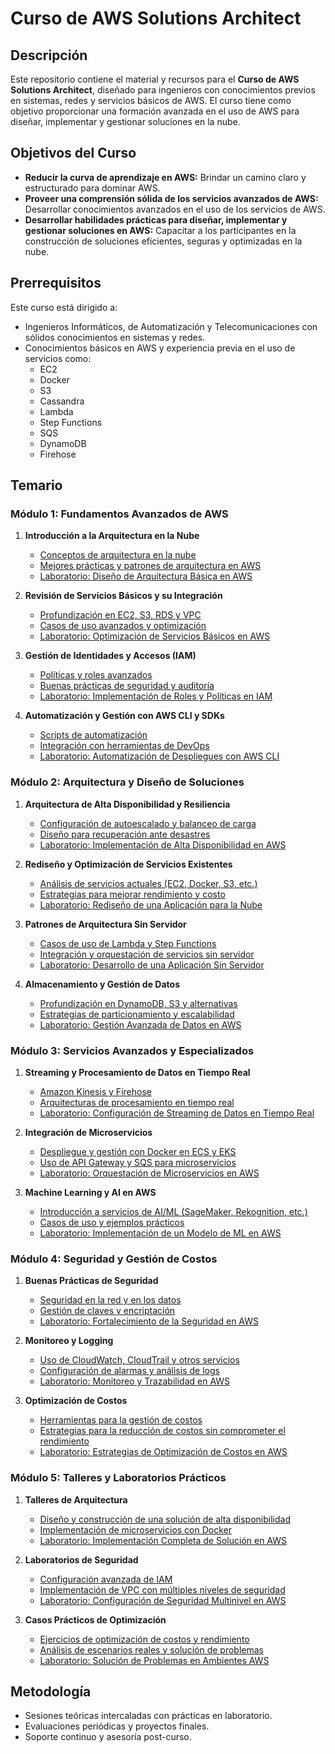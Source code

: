 # Curso de AWS Solutions Architect

## Descripción

Este repositorio contiene el material y recursos para el **Curso de AWS Solutions Architect**, diseñado para ingenieros con conocimientos previos en sistemas, redes y servicios básicos de AWS. El curso tiene como objetivo proporcionar una formación avanzada en el uso de AWS para diseñar, implementar y gestionar soluciones en la nube.

## Objetivos del Curso

- **Reducir la curva de aprendizaje en AWS:** Brindar un camino claro y estructurado para dominar AWS.
- **Proveer una comprensión sólida de los servicios avanzados de AWS:** Desarrollar conocimientos avanzados en el uso de los servicios de AWS.
- **Desarrollar habilidades prácticas para diseñar, implementar y gestionar soluciones en AWS:** Capacitar a los participantes en la construcción de soluciones eficientes, seguras y optimizadas en la nube.

## Prerrequisitos

Este curso está dirigido a:

- Ingenieros Informáticos, de Automatización y Telecomunicaciones con sólidos conocimientos en sistemas y redes.
- Conocimientos básicos en AWS y experiencia previa en el uso de servicios como:
  - EC2
  - Docker
  - S3
  - Cassandra
  - Lambda
  - Step Functions
  - SQS
  - DynamoDB
  - Firehose

## Temario

### Módulo 1: Fundamentos Avanzados de AWS
1. **Introducción a la Arquitectura en la Nube**
   - [Conceptos de arquitectura en la nube](modulo1-conceptos-arquitectura-nube.md)
   - [Mejores prácticas y patrones de arquitectura en AWS](modulo1-mejores-practicas-patrones-arquitectura.md)
   - [Laboratorio: Diseño de Arquitectura Básica en AWS](modulo1-laboratorio-diseno-arquitectura-basica.md)

2. **Revisión de Servicios Básicos y su Integración**
   - [Profundización en EC2, S3, RDS y VPC](modulo1-profundizacion-ec2-s3-rds-vpc.md)
   - [Casos de uso avanzados y optimización](modulo1-casos-uso-avanzados.md)
   - [Laboratorio: Optimización de Servicios Básicos en AWS](modulo1-laboratorio-optimizacion-servicios-basicos.md)

3. **Gestión de Identidades y Accesos (IAM)**
   - [Políticas y roles avanzados](modulo1-politicas-roles-avanzados.md)
   - [Buenas prácticas de seguridad y auditoría](modulo1-buenas-practicas-seguridad.md)
   - [Laboratorio: Implementación de Roles y Políticas en IAM](modulo1-laboratorio-implementacion-roles-politicas.md)

4. **Automatización y Gestión con AWS CLI y SDKs**
   - [Scripts de automatización](modulo1-scripts-automatizacion.md)
   - [Integración con herramientas de DevOps](modulo1-integracion-herramientas-devops.md)
   - [Laboratorio: Automatización de Despliegues con AWS CLI](modulo1-laboratorio-automatizacion-despliegues-cli.md)

### Módulo 2: Arquitectura y Diseño de Soluciones
1. **Arquitectura de Alta Disponibilidad y Resiliencia**
   - [Configuración de autoescalado y balanceo de carga](modulo2-configuracion-autoescalado-balanceo.md)
   - [Diseño para recuperación ante desastres](modulo2-diseno-recuperacion-desastres.md)
   - [Laboratorio: Implementación de Alta Disponibilidad en AWS](modulo2-laboratorio-alta-disponibilidad.md)

2. **Rediseño y Optimización de Servicios Existentes**
   - [Análisis de servicios actuales (EC2, Docker, S3, etc.)](modulo2-analisis-servicios-actuales.md)
   - [Estrategias para mejorar rendimiento y costo](modulo2-estrategias-mejora-rendimiento-costo.md)
   - [Laboratorio: Rediseño de una Aplicación para la Nube](modulo2-laboratorio-rediseno-aplicacion-nube.md)

3. **Patrones de Arquitectura Sin Servidor**
   - [Casos de uso de Lambda y Step Functions](modulo2-casos-uso-lambda-step-functions.md)
   - [Integración y orquestación de servicios sin servidor](modulo2-integracion-orquestacion-sin-servidor.md)
   - [Laboratorio: Desarrollo de una Aplicación Sin Servidor](modulo2-laboratorio-desarrollo-aplicacion-sin-servidor.md)

4. **Almacenamiento y Gestión de Datos**
   - [Profundización en DynamoDB, S3 y alternativas](modulo2-profundizacion-dynamodb-s3.md)
   - [Estrategias de particionamiento y escalabilidad](modulo2-estrategias-particionamiento-escalabilidad.md)
   - [Laboratorio: Gestión Avanzada de Datos en AWS](modulo2-laboratorio-gestion-avanzada-datos.md)

### Módulo 3: Servicios Avanzados y Especializados
1. **Streaming y Procesamiento de Datos en Tiempo Real**
   - [Amazon Kinesis y Firehose](modulo3-amazon-kinesis-firehose.md)
   - [Arquitecturas de procesamiento en tiempo real](modulo3-arquitecturas-procesamiento-tiempo-real.md)
   - [Laboratorio: Configuración de Streaming de Datos en Tiempo Real](modulo3-laboratorio-streaming-datos-tiempo-real.md)

2. **Integración de Microservicios**
   - [Despliegue y gestión con Docker en ECS y EKS](modulo3-despliegue-gestion-docker.md)
   - [Uso de API Gateway y SQS para microservicios](modulo3-uso-api-gateway-sqs.md)
   - [Laboratorio: Orquestación de Microservicios en AWS](modulo3-laboratorio-orquestacion-microservicios.md)

3. **Machine Learning y AI en AWS**
   - [Introducción a servicios de AI/ML (SageMaker, Rekognition, etc.)](modulo3-introduccion-ai-ml.md)
   - [Casos de uso y ejemplos prácticos](modulo3-casos-uso-ejemplos-practicos.md)
   - [Laboratorio: Implementación de un Modelo de ML en AWS](modulo3-laboratorio-implementacion-ml.md)

### Módulo 4: Seguridad y Gestión de Costos
1. **Buenas Prácticas de Seguridad**
   - [Seguridad en la red y en los datos](modulo4-seguridad-red-datos.md)
   - [Gestión de claves y encriptación](modulo4-gestion-claves-encriptacion.md)
   - [Laboratorio: Fortalecimiento de la Seguridad en AWS](modulo4-laboratorio-fortalecimiento-seguridad.md)

2. **Monitoreo y Logging**
   - [Uso de CloudWatch, CloudTrail y otros servicios](modulo4-uso-cloudwatch-cloudtrail.md)
   - [Configuración de alarmas y análisis de logs](modulo4-configuracion-alarmas-logs.md)
   - [Laboratorio: Monitoreo y Trazabilidad en AWS](modulo4-laboratorio-monitoreo-trazabilidad.md)

3. **Optimización de Costos**
   - [Herramientas para la gestión de costos](modulo4-herramientas-gestion-costos.md)
   - [Estrategias para la reducción de costos sin comprometer el rendimiento](modulo4-estrategias-reduccion-costos.md)
   - [Laboratorio: Estrategias de Optimización de Costos en AWS](modulo4-laboratorio-estrategias-optimizacion-costos.md)

### Módulo 5: Talleres y Laboratorios Prácticos
1. **Talleres de Arquitectura**
   - [Diseño y construcción de una solución de alta disponibilidad](modulo5-diseno-construccion-alta-disponibilidad.md)
   - [Implementación de microservicios con Docker](modulo5-implementacion-microservicios-docker.md)
   - [Laboratorio: Implementación Completa de Solución en AWS](modulo5-laboratorio-implementacion-solucion-completa.md)

2. **Laboratorios de Seguridad**
   - [Configuración avanzada de IAM](modulo5-configuracion-avanzada-iam.md)
   - [Implementación de VPC con múltiples niveles de seguridad](modulo5-implementacion-vpc-niveles-seguridad.md)
   - [Laboratorio: Configuración de Seguridad Multinivel en AWS](modulo5-laboratorio-configuracion-seguridad-multinivel.md)

3. **Casos Prácticos de Optimización**
   - [Ejercicios de optimización de costos y rendimiento](modulo5-ejercicios-optimizacion-costos-rendimiento.md)
   - [Análisis de escenarios reales y solución de problemas](modulo5-analisis-escenarios-reales.md)
   - [Laboratorio: Solución de Problemas en Ambientes AWS](modulo5-laboratorio-solucion-problemas.md)

## Metodología

- Sesiones teóricas intercaladas con prácticas en laboratorio.
- Evaluaciones periódicas y proyectos finales.
- Soporte continuo y asesoría post-curso.
